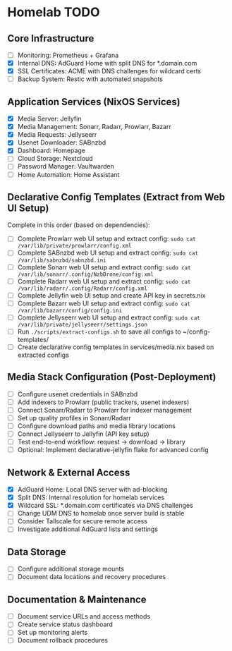 # Homelab TODO
## Core Infrastructure
- [ ] Monitoring: Prometheus + Grafana
- [X] Internal DNS: AdGuard Home with split DNS for *.domain.com
- [X] SSL Certificates: ACME with DNS challenges for wildcard certs
- [ ] Backup System: Restic with automated snapshots

## Application Services (NixOS Services)
- [x] Media Server: Jellyfin
- [x] Media Management: Sonarr, Radarr, Prowlarr, Bazarr
- [x] Media Requests: Jellyseerr
- [x] Usenet Downloader: SABnzbd
- [x] Dashboard: Homepage
- [ ] Cloud Storage: Nextcloud
- [ ] Password Manager: Vaultwarden
- [ ] Home Automation: Home Assistant

## Declarative Config Templates (Extract from Web UI Setup)
Complete in this order (based on dependencies):
- [ ] Complete Prowlarr web UI setup and extract config: `sudo cat /var/lib/private/prowlarr/config.xml`
- [ ] Complete SABnzbd web UI setup and extract config: `sudo cat /var/lib/sabnzbd/sabnzbd.ini`
- [ ] Complete Sonarr web UI setup and extract config: `sudo cat /var/lib/sonarr/.config/NzbDrone/config.xml`
- [ ] Complete Radarr web UI setup and extract config: `sudo cat /var/lib/radarr/.config/Radarr/config.xml`
- [ ] Complete Jellyfin web UI setup and create API key in secrets.nix
- [ ] Complete Bazarr web UI setup and extract config: `sudo cat /var/lib/bazarr/config/config.ini`
- [ ] Complete Jellyseerr web UI setup and extract config: `sudo cat /var/lib/private/jellyseerr/settings.json`
- [ ] Run `./scripts/extract-configs.sh` to save all configs to ~/config-templates/
- [ ] Create declarative config templates in services/media.nix based on extracted configs

## Media Stack Configuration (Post-Deployment)
- [ ] Configure usenet credentials in SABnzbd
- [ ] Add indexers to Prowlarr (public trackers, usenet indexers)
- [ ] Connect Sonarr/Radarr to Prowlarr for indexer management
- [ ] Set up quality profiles in Sonarr/Radarr
- [ ] Configure download paths and media library locations
- [ ] Connect Jellyseerr to Jellyfin (API key setup)
- [ ] Test end-to-end workflow: request → download → library
- [ ] Optional: Implement declarative-jellyfin flake for advanced config

## Network & External Access
- [x] AdGuard Home: Local DNS server with ad-blocking
- [x] Split DNS: Internal resolution for homelab services
- [x] Wildcard SSL: *.domain.com certificates via DNS challenges
- [ ] Change UDM DNS to homelab once server build is stable
- [ ] Consider Tailscale for secure remote access
- [ ] Investigate additional AdGuard lists and settings

## Data Storage
- [ ] Configure additional storage mounts
- [ ] Document data locations and recovery procedures

## Documentation & Maintenance
- [ ] Document service URLs and access methods
- [ ] Create service status dashboard
- [ ] Set up monitoring alerts
- [ ] Document rollback procedures
